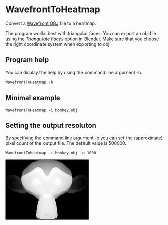 # WavefrontToHeatmap
Convert a [Wavefront OBJ](https://en.wikipedia.org/wiki/Wavefront_.obj_file) file to a heatmap.

The program works best with triangular faces. You can export an obj file using the <i>Triangulate Faces</i> option in [Blender](https://en.wikipedia.org/wiki/Blender_(software)). Make sure that you choose the right coordinate system when exporting to obj. 

## Program help
You can display the help by using the command line argument -h.
```
WavefrontToHeatmap -h
```

## Minimal example
```
WavefrontToHeatmap -i Monkey.obj 
```

## Setting the output resoluton
By specifying the command line argument -c you can set the (approximate) pixel count of the output file. The default value is 500000.
```
WavefrontToHeatmap -i Monkey.obj -c 1000
```

![alt text](https://github.com/limonaturan/WavefrontToHeatmap/blob/master/Monkey.png)


